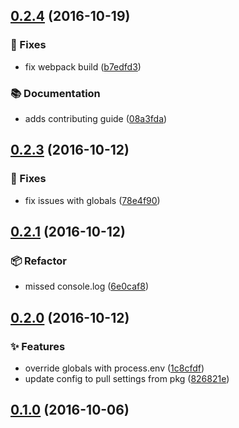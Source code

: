 ## [0.2.4](https://github.com/nci-gdc/buildjs}/compare/v0.2.3...0.2.4) (2016-10-19)

### :bug: Fixes

- fix webpack build ([b7edfd3](https://github.com/nci-gdc/buildjs/commit/b7edfd3e32e52a575102dfb31d743a313c3b5ead))

### :books: Documentation

- adds contributing guide ([08a3fda](https://github.com/nci-gdc/buildjs/commit/08a3fda4523f3770e83261ca8918d7722a5bc60c))

## [0.2.3](https://github.com/nci-gdc/buildjs}/compare/v0.2.1...0.2.3) (2016-10-12)

### :bug: Fixes

- fix issues with globals ([78e4f90](https://github.com/nci-gdc/buildjs/commit/78e4f9044ba786054c1d7d04b30c0f518287ea39))

## [0.2.1](https://github.com/nci-gdc/buildjs}/compare/v0.2.0...0.2.1) (2016-10-12)

### :package: Refactor

- missed console.log ([6e0caf8](https://github.com/nci-gdc/buildjs/commit/6e0caf85f930190046075f3a32942cb8cb90d267))

## [0.2.0](https://github.com/nci-gdc/buildjs}/compare/v0.1.0...0.2.0) (2016-10-12)

### :sparkles: Features

- override globals with process.env ([1c8cfdf](https://github.com/nci-gdc/buildjs/commit/1c8cfdf74dbf700555251e053846eb453fee1f9b))
- update config to pull settings from pkg ([826821e](https://github.com/nci-gdc/buildjs/commit/826821ea8e0415980163db4086486bedd0f2dc28))

## [0.1.0](https://github.com/nci-gdc/buildjs}/compare/3692ca68f9952cfeb8de561fdbe50bd48553675c...0.1.0) (2016-10-06)



